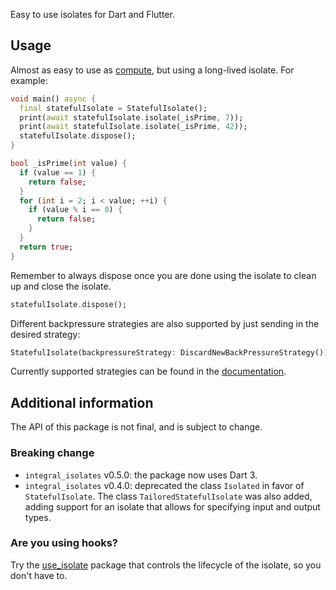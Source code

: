 Easy to use isolates for Dart and Flutter.

## Usage

Almost as easy to use as [compute](https://api.flutter.dev/flutter/foundation/compute.html), but using a long-lived
isolate. For example:

```dart
void main() async {
  final statefulIsolate = StatefulIsolate();
  print(await statefulIsolate.isolate(_isPrime, 7));
  print(await statefulIsolate.isolate(_isPrime, 42));
  statefulIsolate.dispose();
}

bool _isPrime(int value) {
  if (value == 1) {
    return false;
  }
  for (int i = 2; i < value; ++i) {
    if (value % i == 0) {
      return false;
    }
  }
  return true;
}
```

Remember to always dispose once you are done using the isolate to clean up and close the isolate.
```dart
statefulIsolate.dispose();
```

Different backpressure strategies are also supported by just sending in the desired strategy:
```dart
StatefulIsolate(backpressureStrategy: DiscardNewBackPressureStrategy());
```

Currently supported strategies can be found in the
[documentation](https://pub.dev/documentation/integral_isolates/latest/integral_isolates/BackpressureStrategy-class.html).


## Additional information

The API of this package is not final, and is subject to change.

### Breaking change
* `integral_isolates` v0.5.0: the package now uses Dart 3.
* `integral_isolates` v0.4.0: deprecated the class `Isolated` in favor of `StatefulIsolate`. The class
`TailoredStatefulIsolate` was also added, adding support for an isolate that allows for specifying input and output
types.

### Are you using hooks?

Try the [use_isolate](https://pub.dev/packages/use_isolate) package that controls the lifecycle of
the isolate, so you don't have to.

